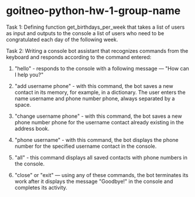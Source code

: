 # goitneo-python-hw-1-group-name

Task 1:
Defining function get_birthdays_per_week that takes a list of users as input and outputs to the console a list of users who need to be congratulated each day of the following week.


Task 2:
Writing a console bot assistant that recognizes commands from the keyboard and responds according to the command entered:
1. "hello" - responds to the console with a following message — "How can I help you?"

2. "add username phone" - with this command, the bot saves a new contact in its memory, for example, in a dictionary. The user enters the name username and phone number phone, always separated by a space.

3. "change username phone" - with this command, the bot saves a new phone number phone for the username contact already existing in the address book.

4. "phone username" - with this command, the bot displays the phone number for the specified username contact in the console.

5. "all" - this command displays all saved contacts with phone numbers in the console.

6. "close" or "exit" — using any of these commands, the bot terminates its work after it displays the message "Goodbye!" in the console and completes its activity.
